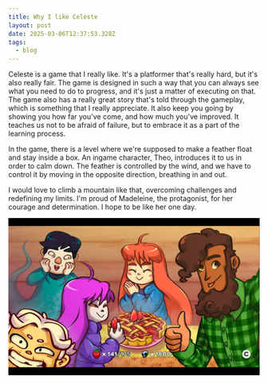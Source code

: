 ```yaml
---
title: Why I like Celeste
layout: post
date: 2025-03-06T12:37:53.328Z
tags:
  - blog
---
```


Celeste is a game that I really like. It's a platformer that's really hard, but it's also really fair. The game is designed in such a way that you can always see what you need to do to progress, and it's just a matter of executing on that. The game also has a really great story that's told through the gameplay, which is something that I really appreciate. It also keep you going by showing you how far you've come, and how much you've improved. It teaches us not to be afraid of failure, but to embrace it as a part of the learning process.

In the game, there is a level where we're supposed to make a feather float and stay inside a box. An ingame character, Theo, introduces it to us in order to calm down. The feather is controlled by the wind, and we have to control it by moving in the opposite direction, breathing in and out.

I would love to climb a mountain like that, overcoming challenges and redefining my limits. I'm proud of Madeleine, the protagonist, for her courage and determination. I hope to be like her one day.

![My latest run!](/media/celeste-finish.jpeg)